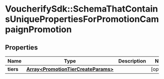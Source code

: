 # VoucherifySdk::SchemaThatContainsUniquePropertiesForPromotionCampaignPromotion

## Properties

| Name | Type | Description | Notes |
| ---- | ---- | ----------- | ----- |
| **tiers** | [**Array&lt;PromotionTierCreateParams&gt;**](PromotionTierCreateParams.md) |  | [optional] |


